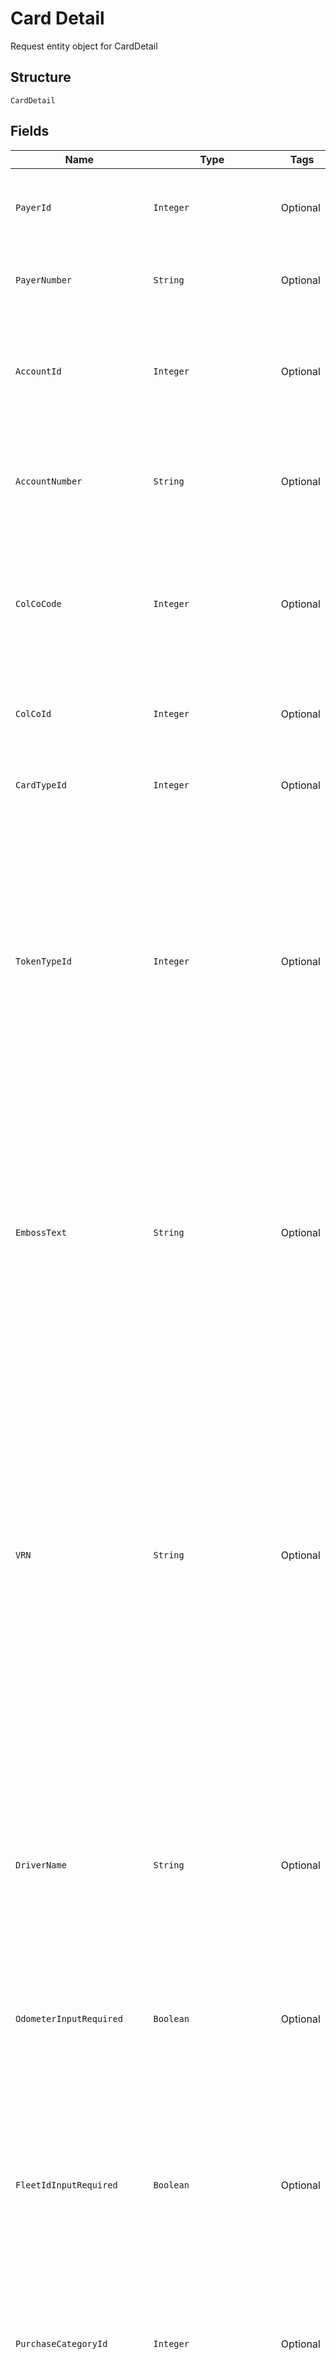 
# Card Detail

Request entity object for CardDetail

## Structure

`CardDetail`

## Fields

| Name | Type | Tags | Description | Getter | Setter |
|  --- | --- | --- | --- | --- | --- |
| `PayerId` | `Integer` | Optional | Payer Id  of the selected payer.<br /><br>Optional if PayerNumber is passed else Mandatory | Integer getPayerId() | setPayerId(Integer payerId) |
| `PayerNumber` | `String` | Optional | Payer Number of the selected payer.<br /><br>Optional if PayerId is passed else Mandatory | String getPayerNumber() | setPayerNumber(String payerNumber) |
| `AccountId` | `Integer` | Optional | Account ID of the customer.<br /><br>Optional if AccountNumber is passed, else mandatory.<br /><br>This input is a search criterion, if given. | Integer getAccountId() | setAccountId(Integer accountId) |
| `AccountNumber` | `String` | Optional | Account Number of the customer.<br /><br>Optional if AccountId is passed, else mandatory.<br /><br>This input is a search criterion, if given. | String getAccountNumber() | setAccountNumber(String accountNumber) |
| `ColCoCode` | `Integer` | Optional | Collecting Company Code (Shell Code) of the selected payer.<br /><br>Mandatory for serviced OUs such as Romania, Latvia, Lithuania, Estonia, Ukraine etc. It is optional for other countries if ColCoID is provided. | Integer getColCoCode() | setColCoCode(Integer colCoCode) |
| `ColCoId` | `Integer` | Optional | Collecting Company Id of the selected payer.<br /><br>Optional If ColCo Code is passed else Mandatory | Integer getColCoId() | setColCoId(Integer colCoId) |
| `CardTypeId` | `Integer` | Optional | Card Type ID<br /><br>Mandatory<br>**Constraints**: `>= 1`, `<= 2147483647` | Integer getCardTypeId() | setCardTypeId(Integer cardTypeId) |
| `TokenTypeId` | `Integer` | Optional | Token Type Id – Linked to the selected card type<br /><br>Optional<br /><br>Default – Assign the default token type associated with the card type of the card being created.<br /><br>The default value will be set by the background process and an error (code 12009) will be thrown by the background process when default value is not identified or invalid token type id is passed in the request.<br>**Constraints**: `>= 1`, `<= 2147483647` | Integer getTokenTypeId() | setTokenTypeId(Integer tokenTypeId) |
| `EmbossText` | `String` | Optional | Text to be printed on the card as Account Name.<br /><br>Optional – When not provided default emboss text associated with the card type will be embossed.<br /><br>Max length: 27<br /><br>The value should be validated against a configured list of allowed characters.<br /><br>[-0-9A-Z,/''.&amp; ÄÖÜÅÆÉØ]<br>**Constraints**: *Maximum Length*: `25` | String getEmbossText() | setEmbossText(String embossText) |
| `VRN` | `String` | Optional | Vehicle registration number.<br/><br>Optional when DriverName is passed else mandatory.<br/><br>Mandatory when ColCo setting is marked as ‘VRN mandatory’.<br /><br>Max length: 24<br /><br>The value will be validated against a configured list of allowed characters.<br /><br>Default value for the configuration is: [-0-9A-Z,/''.&amp; ÄÖÜÅÆÉØ] .<br></br>Note: If Driver Name is null or empty, max allowed characters for VRN is 16.  When Driver Name is provided, max allowed characters for VRN is 24.<br>**Constraints**: *Maximum Length*: `24` | String getVRN() | setVRN(String vRN) |
| `DriverName` | `String` | Optional | Driver Name.<br /><br>Optional when VRN is passed else mandatory.<br /><br>Max length: 27<br /><br>The value will be validated against a configured list of allowed characters.<br /><br>Default value for the configuration is: [-0-9A-Z,/''.&amp; ÄÖÜÅÆÉØ]<br /><br>**Constraints**: *Maximum Length*: `27` | String getDriverName() | setDriverName(String driverName) |
| `OdometerInputRequired` | `Boolean` | Optional | Odometer Input to be enabled on the card<br /><br>Optional.<br /><br>Default is False | Boolean getOdometerInputRequired() | setOdometerInputRequired(Boolean odometerInputRequired) |
| `FleetIdInputRequired` | `Boolean` | Optional | FleetId Input to be enabled on the card<br /><br>Optional.<br /><br>Default is False<br /><br>Note: If AllowFleetIdInput settings of the account is disabled and this flag is marked<br><br>      true in the request, then request will be processed with VRN input required<br>    <br>      enabled instead of Fleet Id input required | Boolean getFleetIdInputRequired() | setFleetIdInputRequired(Boolean fleetIdInputRequired) |
| `PurchaseCategoryId` | `Integer` | Optional | Purchase category Id<br /><br>Mandatory<br>**Constraints**: `>= 1`, `<= 2147483647` | Integer getPurchaseCategoryId() | setPurchaseCategoryId(Integer purchaseCategoryId) |
| `SelfSelectedEncryptedPIN` | `String` | Optional | The encrypted value of self-selected PIN.<br /><br>Optional – When not provided, the PIN will be auto generated(if the card token type supports PIN) and delivered based on the given PIN delivery option.<br /><br>Max Length: 256<br>**Constraints**: *Maximum Length*: `256` | String getSelfSelectedEncryptedPIN() | setSelfSelectedEncryptedPIN(String selfSelectedEncryptedPIN) |
| `SelfSelectedPINKeyID` | `String` | Optional | KeyId of the PIN encrypted value.<br /><br>Mandatory, if opted for self-selected PIN else optional.<br /><br>Max Length: 30<br>**Constraints**: *Maximum Length*: `30` | String getSelfSelectedPINKeyID() | setSelfSelectedPINKeyID(String selfSelectedPINKeyID) |
| `SelfSelectedPINSessionKey` | `String` | Optional | Encoded message of the TCS form which is used for encrypting the PIN of this card.<br /><br>The encode message forms are provided to clients by another API (“TCS”).<br /><br>Instructions to encrypt the PIN is covered in the related API specifications document.<br /><br>Mandatory –If opted for self-selected PIN else optional.<br>Max Length: 1024<br>**Constraints**: *Maximum Length*: `1024` | String getSelfSelectedPINSessionKey() | setSelfSelectedPINSessionKey(String selfSelectedPINSessionKey) |
| `CardGroupId` | `Integer` | Optional | Card group ID<br /><br>Optional | Integer getCardGroupId() | setCardGroupId(Integer cardGroupId) |
| `CardGroupName` | `String` | Optional | Card group name<br /><br>This field is mandatory when IsNewCardGroup parameter is set to true.<br /><br>Maximum field length: 40<br /><br>The value will be validated against a configured list of allowed characters.<br /><br>Default value for the configuration is: [0-9A-Z.]<br>**Constraints**: *Maximum Length*: `40` | String getCardGroupName() | setCardGroupName(String cardGroupName) |
| `IsNewCardGroup` | `Boolean` | Optional | This need to be set to true if the card group needs to be created prior to processing the card order and the card needs to be assigned to the newly created card group.<br /><br>Optional<br /><br>Default - False | Boolean getIsNewCardGroup() | setIsNewCardGroup(Boolean isNewCardGroup) |
| `EmbossCardGroup` | `Boolean` | Optional | This should be set to true if the card group name needs to be printed on the newly created card under a new card group.<br /><br>Optional<br /><br>Default – False<br /><br>Note: This value will be considered only if a new CardGroup is created for the Card.(i.e.when IsNewCardGroup is true)<br>If the Card is added to an existing CardGroup,<br>the property ‘PrintOnCard’ set for the CardGroup will determine whether the CardGroupName should be embossed on the Card. | Boolean getEmbossCardGroup() | setEmbossCardGroup(Boolean embossCardGroup) |
| `CardDeliveryType` | `Integer` | Required | Card delivery type.<br /><br>Mandatory <br /><br>Allowed Value: <br /><br><br>1. Customer Address(Default) <br /><br>2. New Delivery Address<br>**Constraints**: `>= 1`, `<= 2` | Integer getCardDeliveryType() | setCardDeliveryType(Integer cardDeliveryType) |
| `CardContact` | [`CardContact`](../../doc/models/card-contact.md) | Optional | - | CardContact getCardContact() | setCardContact(CardContact cardContact) |
| `PINDeliveryAddressType` | `Integer` | Optional | PIN delivery address type selection.<br /><br>Optional<br /><br>Allowed Values:<br /><br><br>1. Customer Address(Default)<br /><br>2. Card Address<br /><br>3. New Delivery Address<br>**Constraints**: `>= 1`, `<= 3` | Integer getPINDeliveryAddressType() | setPINDeliveryAddressType(Integer pINDeliveryAddressType) |
| `PINAdviceType` | `Integer` | Required | PIN delivery method.<br /><br>Mandatory<br /><br>Allowed Values:<br /><br><br>1. Paper<br /><br>2. Email<br /><br>3. SMS<br /><br>4. None <br /> **Note:** Paper delivery not applicable for selfselctedPIN type<br>**Constraints**: `>= 1`, `<= 4` | Integer getPINAdviceType() | setPINAdviceType(Integer pINAdviceType) |
| `PINContact` | [`PINContact`](../../doc/models/pin-contact.md) | Optional | - | PINContact getPINContact() | setPINContact(PINContact pINContact) |
| `NotifyCaller` | `Boolean` | Optional | True/False.<br /><br>Optional.<br /><br>Default: False<br /><br>If true, the caller would be notified back with the status as success or failure after the card order is processed.<br>This webhook feature has to be subscribed by the customer prior to use , please refer the API documentation for the more details. | Boolean getNotifyCaller() | setNotifyCaller(Boolean notifyCaller) |
| `Caller` | `String` | Optional | The caller to be notified with the status of the card order.<br /><br>Mandatory, if NotifyCaller is true.<br /><br>Maximum field length: 20<br /><br>Allowed values:<br /><br>•    “NextGenUI”: This value to be used by next gen UI application.<br /><br>•    “FleetHubUILifeTime”: This value to be used by Fleet Hub UI application for life time restriction cards.<br /><br>Note: The values passed in this field are case insensitive<br>**Constraints**: *Maximum Length*: `20` | String getCaller() | setCaller(String caller) |
| `NotifyCallerOnSync` | `Boolean` | Optional | True/False.<br /><br>Optional.<br /><br>Default: False<br /><br>If true, the caller would be notified back with the status as success or failed after the processed card is synced with Gateway. | Boolean getNotifyCallerOnSync() | setNotifyCallerOnSync(Boolean notifyCallerOnSync) |
| `ValidateFleetId` | `Boolean` | Optional | True/False.<br /><br>Optional.<br /><br>Default: False<br /><br>For cards ordered with Validate Fleet Id parameter set to true, CFGW will be notified to enable this validation for the card.<br /><br>Note: When “FleetIdInputRequired” is not set on the card, validate fleet id will be considered false regardless of the value passed on this parameter. | Boolean getValidateFleetId() | setValidateFleetId(Boolean validateFleetId) |
| `FleetOption` | `String` | Optional | Type of action will be performed for the card when the fleet Id is validated.<br /><br>Optional.<br /><br>Default: NO_VALIDATION<br /><br>Allowed values:<br /><br>•    ALERT<br /><br>•    DECLINE<br /><br>•    DECLINE_ALERT<br /><br>•    NO_VALIDATION<br /><br>Note: When FleetIdOption is not provided and validatefleetid is true then by default allowed value is NO_VALIDATION. | String getFleetOption() | setFleetOption(String fleetOption) |
| `BundleId` | `String` | Optional | Gateway Bundle Id to which the ordered card will be added.<br /><br>Optional.<br /><br>When a valid bundle Id is passed, upon successful processing of Card Order, the card will be added to the provided bundle in Gateway.<br>If card bundle has crossed the limit of 500 cards or if the card bundle is not available in the gateway then the background services will fail to added the card to the bundle. | String getBundleId() | setBundleId(String bundleId) |
| `UsageRestrictionAction` | `String` | Optional | The value indicates what actions is to be performed with respect to usage restrictions on the card being ordered.<br /><br>UsageRestrictionAction is mandatory when bundle Id is passed. Else ignored.<br /><br>Allowed values: –<br /><br>• Update<br /><br>• Default<br /><br>• None | String getUsageRestrictionAction() | setUsageRestrictionAction(String usageRestrictionAction) |
| `ProductRestrictionAction` | `String` | Optional | The value indicates what actions is to be performed with respect to product restrictions on the card being ordered.<br /><br>ProductRestrictionAction is mandatory when bundle Id is passed. Else ignored.<br /><br>Allowed values: -<br /><br>• Update<br /><br>• Default<br /><br>• None<br /><br>Note: This field is applicable when product restrictions | String getProductRestrictionAction() | setProductRestrictionAction(String productRestrictionAction) |
| `Products` | `List<String>` | Optional | An array of 3-digit global product codes.<br /><br>Optional.<br /><br>Default restrictions will be applied both products and product groups are null or empty.<br /><br>Note: This field is applicable when product restrictions are migrated to CFGW else, it will be ignored. | List<String> getProducts() | setProducts(List<String> products) |
| `ProductGroups` | `List<String>` | Optional | An array of product group ids.<br /><br>Optional.<br /><br>Default restrictions will be applied both products and product groups are null or empty.<br /><br>Note: This field is applicable when product restrictions are migrated to CFGW else, it will be ignored | List<String> getProductGroups() | setProductGroups(List<String> productGroups) |
| `ExpiryDate` | `String` | Optional | Expiry Date for newly created card to be update in cards plot form.<br /><br>Optional.<br /><br>Format: MMyy<br /><br>If not apply default Expiry Date.<br /><br>Note: There is a limit to the ExpiryDate which the user can choose for the Card.<br>The expiry date which can be set for a card depends on the Card Type and the associated business rules for the OU.<br>If the user chooses a later ExpiryDate than the allowed value for the CardType for the OU,<br>Default Assigned Expiry Date will be applied on the card. | String getExpiryDate() | setExpiryDate(String expiryDate) |
| `ClientReferenceId` | `String` | Optional | This is the Client Reference Id of card in the order which needs to be passed by the client.This will be playback in the ordercard enquiry<br /><br>Optional<br>**Constraints**: *Maximum Length*: `50` | String getClientReferenceId() | setClientReferenceId(String clientReferenceId) |
| `AutoRenew` | [`CardDetailAutoRenewEnum`](../../doc/models/card-detail-auto-renew-enum.md) | Optional | - | CardDetailAutoRenewEnum getAutoRenew() | setAutoRenew(CardDetailAutoRenewEnum autoRenew) |

## Example (as JSON)

```json
{
  "PayerId": 90,
  "PayerNumber": "PayerNumber8",
  "AccountId": 150,
  "AccountNumber": "AccountNumber0",
  "ColCoCode": 56,
  "CardDeliveryType": 80,
  "PINAdviceType": 184
}
```

